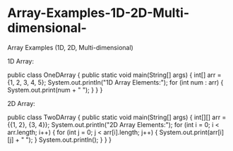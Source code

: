 # Array-Examples-1D-2D-Multi-dimensional-
Array Examples (1D, 2D, Multi-dimensional)

1D Array:

public class OneDArray {
    public static void main(String[] args) {
        int[] arr = {1, 2, 3, 4, 5};
        System.out.println("1D Array Elements:");
        for (int num : arr) {
            System.out.print(num + " ");
        }
    }
}

2D Array:

public class TwoDArray {
    public static void main(String[] args) {
        int[][] arr = {{1, 2}, {3, 4}};
        System.out.println("2D Array Elements:");
        for (int i = 0; i < arr.length; i++) {
            for (int j = 0; j < arr[i].length; j++) {
                System.out.print(arr[i][j] + " ");
            }
            System.out.println();
        }
    }
}
